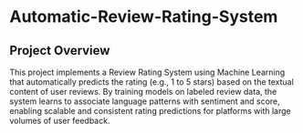 # Automatic-Review-Rating-System

## Project Overview
This project implements a Review Rating System using Machine Learning that automatically predicts the rating (e.g., 1 to 5 stars) based on the textual content of user reviews. By training models on labeled review data, the system learns to associate language patterns with sentiment and score, enabling scalable and consistent rating predictions for platforms with large volumes of user feedback.

